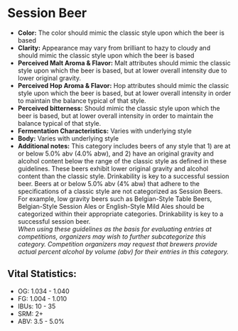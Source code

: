 # Session Beer

- **Color:** The color should mimic the classic style upon which the beer is based
- **Clarity:** Appearance may vary from brilliant to hazy to cloudy and should mimic the classic style upon which the beer is based
- **Perceived Malt Aroma & Flavor:** Malt attributes should mimic the classic style upon which the beer is based, but at lower overall intensity due to lower original gravity.
- **Perceived Hop Aroma & Flavor:** Hop attributes should mimic the classic style upon which the beer is based, but at lower overall intensity in order to maintain the balance typical of that style.
- **Perceived bitterness:** Should mimic the classic style upon which the beer is based, but at lower overall intensity in order to maintain the balance typical of that style.
- **Fermentation Characteristics:** Varies with underlying style
- **Body:** Varies with underlying style
- **Additional notes:** This category includes beers of any style that 1) are at or below 5.0% abv (4.0% abw), and 2) have an original gravity and alcohol content below the range of the classic style as defined in these guidelines. These beers exhibit lower original gravity and alcohol content than the classic style. Drinkability is key to a successful session beer. Beers at or below 5.0% abv (4% abw) that adhere to the specifications of a classic style are not categorized as Session Beers. For example, low gravity beers such as Belgian-Style Table Beers, Belgian-Style Session Ales or English-Style Mild Ales should be categorized within their appropriate categories. Drinkability is key to a successful session beer. <br/>
 _When using these guidelines as the basis for evaluating entries at competitions, organizers may wish to further subcategorize this category. Competition organizers may request that brewers provide actual percent alcohol by volume (abv) for their entries in this category._

## Vital Statistics:

- OG: 1.034 - 1.040
- FG: 1.004 - 1.010
- IBUs: 10 - 35
- SRM: 2+
- ABV: 3.5 - 5.0%
